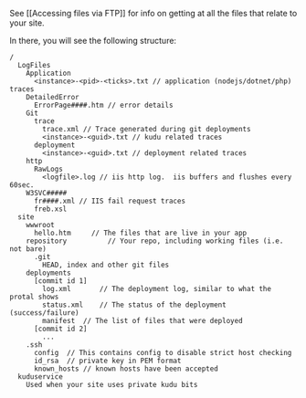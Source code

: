 See [[Accessing files via FTP]] for info on getting at all the files that relate to your site.

In there, you will see the following structure:


    /
      LogFiles
        Application
          <instance>-<pid>-<ticks>.txt // application (nodejs/dotnet/php) traces
        DetailedError
          ErrorPage####.htm // error details
        Git
          trace
            trace.xml // Trace generated during git deployments
            <instance>-<guid>.txt // kudu related traces
          deployment
            <instance>-<guid>.txt // deployment related traces
        http
          RawLogs
            <logfile>.log // iis http log.  iis buffers and flushes every 60sec.
        W3SVC#####
          fr####.xml // IIS fail request traces
          freb.xsl
      site
        wwwroot
          hello.htm     // The files that are live in your app
        repository          // Your repo, including working files (i.e. not bare)
          .git
            HEAD, index and other git files
        deployments
          [commit id 1]
            log.xml       // The deployment log, similar to what the protal shows
            status.xml    // The status of the deployment (success/failure)
            manifest  // The list of files that were deployed
          [commit id 2]
            ...
        .ssh
          config  // This contains config to disable strict host checking
          id_rsa  // private key in PEM format
          known_hosts // known hosts have been accepted
      kuduservice
        Used when your site uses private kudu bits